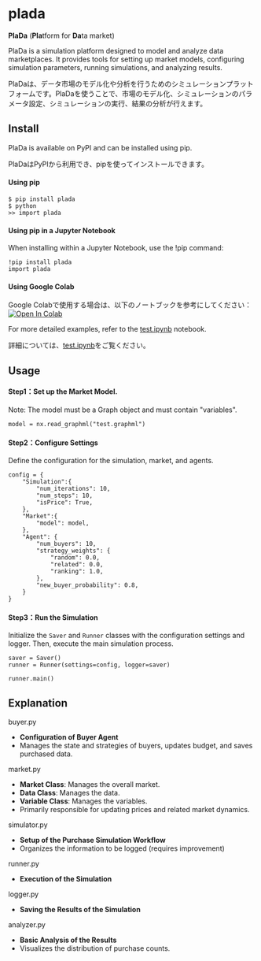 # plada
**PlaDa** (**Pla**tform for **Da**ta market)

PlaDa is a simulation platform designed to model and analyze data marketplaces. It provides tools for setting up market models, configuring simulation parameters, running simulations, and analyzing results.

PlaDaは、データ市場のモデル化や分析を行うためのシミュレーションプラットフォームです。PlaDaを使うことで、市場のモデル化、シミュレーションのパラメータ設定、シミュレーションの実行、結果の分析が行えます。

## Install
PlaDa is available on PyPI and can be installed using pip.

PlaDaはPyPIから利用でき、pipを使ってインストールできます。

#### Using pip
```
$ pip install plada
$ python
>> import plada
```
#### Using pip in a Jupyter Notebook
When installing within a Jupyter Notebook, use the !pip command:
```
!pip install plada
import plada
```

#### Using Google Colab
Google Colabで使用する場合は、以下のノートブックを参考にしてください：
[![Open In Colab](https://colab.research.google.com/assets/colab-badge.svg)](https://colab.research.google.com/github/junsashihara/plada/blob/master/examples/test.ipynb)

For more detailed examples, refer to the [test.ipynb](https://github.com/junsashihara/plada/blob/master/examples/test.ipynb) notebook.

詳細については、[test.ipynb](https://github.com/junsashihara/plada/blob/master/examples/test.ipynb)をご覧ください。

## Usage
#### Step1：Set up the Market Model.
Note: The model must be a Graph object and must contain "variables".
```
model = nx.read_graphml("test.graphml")
```
#### Step2：Configure Settings
Define the configuration for the simulation, market, and agents.
```
config = {
    "Simulation":{
        "num_iterations": 10,
        "num_steps": 10,
        "isPrice": True,
    },
    "Market":{
        "model": model,
    },
    "Agent": {
        "num_buyers": 10,
        "strategy_weights": {
            "random": 0.0,
            "related": 0.0,
            "ranking": 1.0,
        },
        "new_buyer_probability": 0.8,
    }
}
```
#### Step3：Run the Simulation
Initialize the `Saver` and `Runner` classes with the configuration settings and logger. Then, execute the main simulation process.
```
saver = Saver()
runner = Runner(settings=config, logger=saver)

runner.main()
```

## Explanation
buyer.py
- **Configuration of Buyer Agent**
- Manages the state and strategies of buyers, updates budget, and saves purchased data.

market.py
- **Market Class**: Manages the overall market.
- **Data Class**: Manages the data.
- **Variable Class**: Manages the variables.
- Primarily responsible for updating prices and related market dynamics.

simulator.py
- **Setup of the Purchase Simulation Workflow**
- Organizes the information to be logged (requires improvement)

runner.py
- **Execution of the Simulation**

logger.py
- **Saving the Results of the Simulation**

analyzer.py
- **Basic Analysis of the Results**
- Visualizes the distribution of purchase counts.
